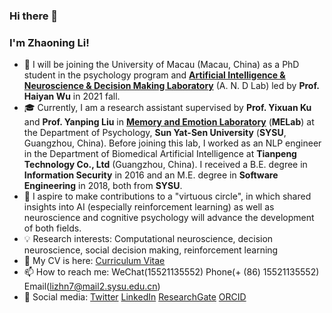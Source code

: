 ### Hi there 👋

<!--
**Das-Boot/Das-Boot** is a ✨ _special_ ✨ repository because its `README.md` (this file) appears on your GitHub profile.
-->

### I'm Zhaoning Li!

- 🔭  I will be joining the University of Macau (Macau, China) as a PhD student in the psychology program and [**Artificial Intelligence & Neuroscience & Decision Making Laboratory**](https://github.com/andlab-um) (A. N. D Lab) led by **Prof. Haiyan Wu** in 2021 fall.
- :mortar_board: Currently, I am a research assistant supervised by **Prof. Yixuan Ku** and **Prof. Yanping Liu** in [**Memory and Emotion Laboratory**](https://sysumelab.com) (**MELab**) at the Department of Psychology, **Sun Yat-Sen University** (**SYSU**, Guangzhou, China). Before joining this lab, I worked as an NLP engineer in the Department of Biomedical Artificial Intelligence at **Tianpeng Technology Co., Ltd** (Guangzhou, China). I received a B.E. degree in **Information Security** in 2016 and an M.E. degree in **Software Engineering** in 2018, both from **SYSU**.
- :high_brightness: I aspire to make contributions to a "virtuous circle", in which shared insights into AI (especially reinforcement learning) as well as neuroscience and cognitive psychology will advance the development of both fields. 
- :bulb: Research interests: Computational neuroscience, decision neuroscience, social decision making, reinforcement learning 
- 🌱 My CV is here: [Curriculum Vitae](https://github.com/Das-Boot/Das-Boot/blob/main/CV-Zhaoning.pdf)
- 📫 How to reach me: WeChat(15521135552) Phone(+ (86) 15521135552) Email(lizhn7@mail2.sysu.edu.cn) 
- :key: Social media: [Twitter](https://twitter.com/lizhn7) [LinkedIn](https://www.linkedin.com/in/zhaoning-li-b82bb1136/) [ResearchGate](https://www.researchgate.net/profile/Zhaoning_Li2) [ORCID](https://orcid.org/0000-0002-7578-3076)
